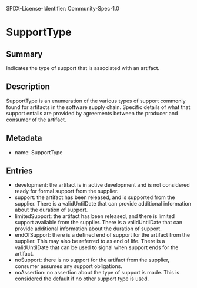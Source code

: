 SPDX-License-Identifier: Community-Spec-1.0

# SupportType

## Summary

Indicates the type of support that is associated with an artifact.

## Description
SupportType is an enumeration of the various types of support commonly found for artifacts in the software supply chain. Specific details of what that support entails are provided by agreements between the producer and consumer of the artifact. 

## Metadata

- name: SupportType

## Entries
- development: the artifact is in active development and is not considered ready for formal support from the supplier.
- support: the artifact has been released, and is supported from the supplier.   There is a validUntilDate that can provide additional information about the duration of support.
- limitedSupport: the artifact has been released, and there is limited support available from the supplier. There is a validUntilDate that can provide additional information about the duration of support.
- endOfSupport: there is a defined end of support for the artifact from the supplier.  This may also be referred to as end of life. There is a validUntilDate that can be used to signal when support ends for the artifact. 
- noSupport: there is no support for the artifact from the supplier, consumer assumes any support obligations.
- noAssertion: no assertion about the type of support is made.   This is considered the default if no other support type is used.

